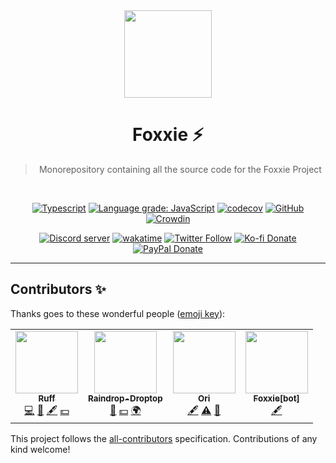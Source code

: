 <div align='center'>
  <img src='https://cdn.ruffpuff.dev/foxxie.png' width='140' height='140' />
  <h1>Foxxie ⚡️</h1>
  <blockquote>Monorepository containing all the source code for the Foxxie Project</blockquote>

  <br />

[![Typescript](https://img.shields.io/badge/TypeScript-007ACC?logo=typescript&logoColor=white)](https://www.typescriptlang.org)
[![Language grade: JavaScript](https://img.shields.io/lgtm/grade/javascript/g/Ruffpuff1/foxxie.svg?logo=lgtm&logoWidth=18)](https://lgtm.com/projects/g/Ruffpuff1/foxxie/context:javascript)
[![codecov](https://codecov.io/gh/Ruffpuff1/foxxie/branch/main/graph/badge.svg?token=XWI6XSC4QF)](https://codecov.io/gh/Ruffpuff1/foxxie)
[![GitHub](https://img.shields.io/github/license/Ruffpuff1/foxxie?logo=github&style=flat-rounded)](https://github.com/Ruffpuff1/foxxie/blob/main/LICENSE)
[![Crowdin](https://badges.crowdin.net/kettu/localized.svg)](https://crowdin.com/project/kettu)

[![Discord server](https://img.shields.io/discord/761512748898844702?color=5865F2&logo=discord&logoColor=white)](https://ruff.cafe/community)
[![wakatime](https://wakatime.com/badge/user/72bf611d-9557-4a85-aa1d-46f6a3346744/project/018a4c3a-54f9-47c0-a210-95bbd2c3d355.svg)](https://wakatime.com/badge/user/72bf611d-9557-4a85-aa1d-46f6a3346744/project/018a4c3a-54f9-47c0-a210-95bbd2c3d355)
[![Twitter Follow](https://img.shields.io/twitter/follow/ruffpuff29?label=Follow%20@ruffpuff29&logo=twitter&colorB=1DA1F2&style=flat-rounded)](https://twitter.com/ruffpuff29)
[![Ko-fi Donate](https://badgen.net/badge/Ko-fi/ruffpuff/02B9FE?icon=kofi)](https://ko-fi.com/ruffpuff)
[![PayPal Donate](https://img.shields.io/badge/paypal-donate-brightgreen.svg?label=Donate%20with%20Paypal&logo=paypal&colorB=00457C&style=flat-rounded&link=https://www.paypal.com/donate/?business=HGFBP7UD695CC&no_recurring=0&currency_code=USD)](https://www.paypal.com/donate/?business=HGFBP7UD695CC&no_recurring=0&currency_code=USD)

</div>

<hr />

## Contributors ✨

Thanks goes to these wonderful people ([emoji key](https://allcontributors.org/docs/en/emoji-key)):

<!-- ALL-CONTRIBUTORS-LIST:START - Do not remove or modify this section -->
<!-- prettier-ignore-start -->
<!-- markdownlint-disable -->
<table>
  <tr>
    <td align="center"><a href="https://github.com/Ruffpuff1"><img src="https://avatars.githubusercontent.com/u/73779441?v=4?s=100" width="100px;" alt=""/><br /><sub><b>Ruff</b></sub></a><br /><a href="https://github.com/Ruffpuff1/foxxie/commits?author=Ruffpuff1" title="Code">💻</a> <a href="#ideas-Ruffpuff1" title="Ideas, Planning, & Feedback">🤔</a> <a href="#content-Ruffpuff1" title="Content">🖋</a> <a href="#financial-Ruffpuff1" title="Financial">💵</a></td>
    <td align="center"><a href="https://github.com/Raindrop-Droptop"><img src="https://avatars.githubusercontent.com/u/81828616?v=4?s=100" width="100px;" alt=""/><br /><sub><b>Raindrop-Droptop</b></sub></a><br /><a href="#ideas-Raindrop-Droptop" title="Ideas, Planning, & Feedback">🤔</a> <a href="#financial-Raindrop-Droptop" title="Financial">💵</a> <a href="#translation-Raindrop-Droptop" title="Translation">🌍</a></td>
    <td align="center"><a href="https://github.com/orihuu"><img src="https://avatars.githubusercontent.com/u/81810945?v=4?s=100" width="100px;" alt=""/><br /><sub><b>Ori</b></sub></a><br /><a href="#content-orihuu" title="Content">🖋</a> <a href="https://github.com/Ruffpuff1/foxxie/commits?author=orihuu" title="Tests">⚠️</a> <a href="https://github.com/Ruffpuff1/foxxie/issues?q=author%3Aorihuu" title="Bug reports">🐛</a></td>
    <td align="center"><a href="https://github.com/Ruffpuff1"><img src="https://avatars.githubusercontent.com/u/102572510?v=4?s=100" width="100px;" alt=""/><br /><sub><b>Foxxie[bot]</b></sub></a><br /><a href="#content-Foxxie-bot" title="Content">🖋</a></td>
  </tr>
</table>

<!-- markdownlint-restore -->
<!-- prettier-ignore-end -->

<!-- ALL-CONTRIBUTORS-LIST:END -->

This project follows the [all-contributors](https://github.com/all-contributors/all-contributors) specification. Contributions of any kind welcome!
